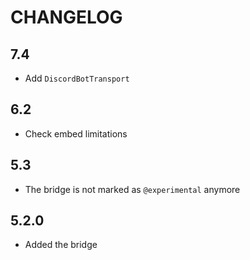 CHANGELOG
=========

7.4
---

 * Add `DiscordBotTransport`

6.2
---

 * Check embed limitations

5.3
---

 * The bridge is not marked as `@experimental` anymore

5.2.0
-----

 * Added the bridge

